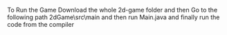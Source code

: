 To Run the Game Download the whole 2d-game folder and then Go to the following path 2dGame\src\main and then run Main.java and finally run the code from the compiler
